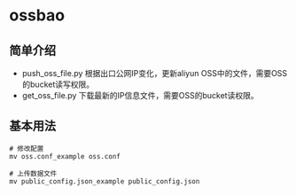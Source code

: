 # ossbao

## 简单介绍
- push_oss_file.py 根据出口公网IP变化，更新aliyun OSS中的文件，需要OSS的bucket读写权限。
- get_oss_file.py 下载最新的IP信息文件，需要OSS的bucket读权限。

## 基本用法
```shell
# 修改配置
mv oss.conf_example oss.conf

# 上传数据文件
mv public_config.json_example public_config.json
```


